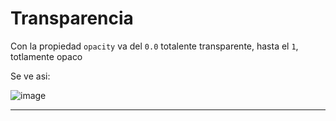 # Transparencia

Con la propiedad `opacity` va del `0.0` totalente transparente, hasta el `1`, totlamente opaco


Se ve asi:

![image](https://github.com/eugenia1984/desarrollo-front-end-html-css-javascript/assets/72580574/e4f20507-5eac-4d2c-add9-ed40b3d94fbe)

---
